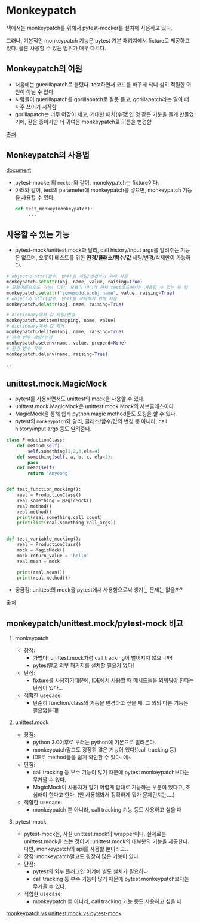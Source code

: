 # Monkeypatch
책에서는 monkeypatch를 위해서 pytest-mocker를 설치해 사용하고 있다.

그러나, 기본적인 monkeypatch 기능은 pytest 기본 패키지에서 fixture로 제공하고 있다. 물론 사용할 수 있는 범위가 매우 다르다.

## Monkeypatch의 어원
 - 처음에는 guerillapatch로 불렸다. test하면서 코드를 바꾸게 되니 심히 적절한 어원이 아닐 수 없다.
 - 사람들이 guerillapatch를 gorillapatch로 잘못 듣고, gorillapatch라는 말이 더 자주 쓰이기 시작함
 - gorillapatch는 너무 어감이 세고, 거대한 패치(수정)인 것 같은 기분을 들게 만들었기에, 같은 종이지만 더 귀여운 monkeypatch로 이름을 변경함

[출처](https://all-dev-kang.tistory.com/entry/%EA%B0%9C%EB%B0%9C%EC%A7%80%EC%8B%9D-%EB%AA%BD%ED%82%A4-%ED%8C%A8%EC%B9%98Monkey-patch%EC%97%90-%EB%8C%80%ED%95%98%EC%97%AC)

## Monkeypatch의 사용법
[document](https://docs.pytest.org/en/7.1.x/how-to/monkeypatch.html)
 - pytest-mocker의 `mocker`와 같이, monekypatch는 fixture이다.
 - 아래와 같이, test의 parameter에 monkeypatch를 넣으면, monkeypatch 기능을 사용할 수 있다.
    ```python
    def test_monkey(monkeypatch):
        ....
    ```

## 사용할 수 있는 기능
 - pytest-mock/unittest.mock과 달리, call history/input args를 알려주는 기능은 없으며, 오롯이 테스트를 위한 **환경/클래스/함수/값** 세팅/변경/삭제만이 가능하다.


```python
# object의 attr(함수, 변수)를 세팅/변경하기 위해 사용
monkeypatch.setattr(obj, name, value, raising=True)
# 모듈이름으로도 가능! 다만, 모듈이 아니라 현재 test코드에서는 사용할 수 없는 듯 함
monkeypatch.setattr("somemodule.obj.name", value, raising=True)
# object의 attr(함수, 변수)를 삭제하기 위해 사용.
monkeypatch.delattr(obj, name, raising=True)

# dictionary에서 값 세팅/변경
monkeypatch.setitem(mapping, name, value)
# dictionary에서 값 제거
monkeypatch.delitem(obj, name, raising=True)
# 환경 변수 세팅/변경
monkeypatch.setenv(name, value, prepend=None)
# 환경 변수 삭제
monkeypatch.delenv(name, raising=True)

...

```

## unittest.mock.MagicMock
 - pytest를 사용하면서도 unittest의 mock을 사용할 수 있다.
 - unittest.mock.MagicMock은 unittest.mock.Mock의 서브클래스이다.
 - MagicMock을 통해 쉽게 python magic method들도 모킹을 할 수 있다.
 - pytest의 `monkeypatch`와 달리, 클래스/함수/값의 변경 뿐 아니라, call history/input args 등도 알려준다.

```python
class ProductionClass:
    def method(self):
        self.something(1,2,3,ela=4)
    def something(self, a, b, c, ela=2):
        pass
    def mean(self):
        return 'Anyeong'


def test_function_mocking():
    real = ProductionClass()
    real.something = MagicMock()
    real.method()
    real.method()
    print(real.something.call_count)
    print(list(real.something.call_args))


def test_variable_mocking():
    real = ProductionClass()
    mock = MagicMock()
    mock.return_value = 'hello'
    real.mean = mock

    print(real.mean())
    print(real.method())

```


 - 궁금점: unittest의 mock을 pytest에서 사용함으로써 생기는 문제는 없을까?

[출처](https://docs.python.org/ko/3/library/unittest.mock.html#unittest.mock.MagicMock)


## monkeypatch/unittest.mock/pytest-mock 비교

1. monkeypatch
    - 장점:
        - 가볍다! unittest.mock처럼 call tracking이 벌어지지 않으니까!
        - pytest말고 외부 패키지를 설치할 필요가 없다!
    - 단점:
        - fixture를 사용하기때문에, IDE에서 사용할 때 메서드들을 외워둬야 한다는 단점이 있다...
    - 적합한 usecase:
        - 단순히 function/class의 기능을 변경하고 싶을 때. 그 외의 다른 기능은 필요없을때!

2. unittest.mock
    - 장점:
        - python 3.0이후로 부터는 python에 기본으로 딸려온다.
        - monkeypatch말고도 굉장히 많은 기능이 있다!(call tracking 등)
        - IDE로 method들을 쉽게 확인할 수 있다. 예~
    - 단점:
        - call tracking 등 부수 기능이 많기 때문에 pytest monkeypatch보다는 무거울 수 있다.
        - MagicMock이 사용자가 알기 어렵게 맘대로 기능하는 부분이 있다고, 조심해야 한다고 한다. (안 사용해봐서 정확하게 뭐가 문제인지는....)
    - 적합한 usecase:
        - monkeypatch 뿐 아니라, call tracking 기능 등도 사용하고 싶을 때

3. pytest-mock
    - pytest-mock은, 사실 unittest.mock의 wrapper이다. 실제로는 unittest.mock을 쓰는 것이며, unittest.mock의 대부분의 기능을 제공한다. 다만, monkeypatch의 api를 사용할 뿐이라고..
    - 장점: monkeypatch말고도 굉장히 많은 기능이 있다.
    - 단점:
        - pytest의 외부 플러그인 이기에 별도 설치가 필요하다.
        - call tracking 등 부수 기능이 많기 때문에 pytest monkeypatch보다는 무거울 수 있다.
    - 적합한 usecase:
        - monkeypatch 뿐 아니라, call tracking 기능 등도 사용하고 싶을 때


[monkeypatch vs unittest.mock vs pytest-mock](https://github.com/pytest-dev/pytest/issues/4576#:~:text=It%20does%20seem%20to%20come%20down%20to%20personal%20preference%20as%20far%20as)
